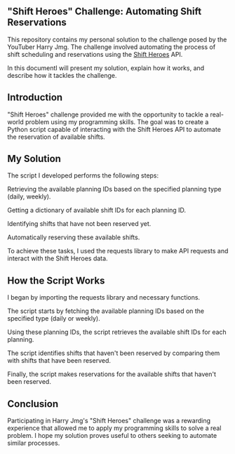 

## "Shift Heroes" Challenge: Automating Shift Reservations

This repository contains my personal solution to the challenge posed by the YouTuber Harry Jmg. The challenge involved automating the process of shift scheduling and reservations using the [Shift Heroes](https://shiftheroes.fr/videos) API. 

In this documentI will present my solution, explain how it works, and describe how it tackles the challenge.

## Introduction

"Shift Heroes" challenge provided me with the opportunity to tackle a real-world problem using my programming skills. The goal was to create a Python script capable of interacting with the Shift Heroes API to automate the reservation of available shifts.

## My Solution

The script I developed performs the following steps:

Retrieving the available planning IDs based on the specified planning type (daily, weekly).

Getting a dictionary of available shift IDs for each planning ID.

Identifying shifts that have not been reserved yet.

Automatically reserving these available shifts.

To achieve these tasks, I used the requests library to make API requests and interact with the Shift Heroes data.


## How the Script Works

I began by importing the requests library and necessary functions.

The script starts by fetching the available planning IDs based on the specified type (daily or weekly).

Using these planning IDs, the script retrieves the available shift IDs for each planning.

The script identifies shifts that haven't been reserved by comparing them with shifts that have been reserved.

Finally, the script makes reservations for the available shifts that haven't been reserved.

## Conclusion

Participating in Harry Jmg's "Shift Heroes" challenge was a rewarding experience that allowed me to apply my programming skills to solve a real problem. I hope my solution proves useful to others seeking to automate similar processes.
